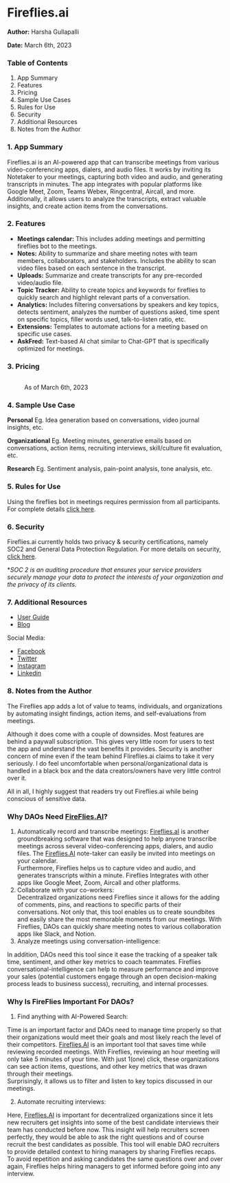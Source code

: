 # Fireflies.ai

**Author:** Harsha Gullapalli

**Date:** March 6th, 2023

### **Table of Contents**

1. App Summary
2. Features
3. Pricing
4. Sample Use Cases
5. Rules for Use
6. Security
7. Additional Resources
8. Notes from the Author

### **1. App Summary**

Fireflies.ai is an AI-powered app that can transcribe meetings from various video-conferencing apps, dialers, and audio files. It works by inviting its Notetaker to your meetings, capturing both video and audio, and generating transcripts in minutes. The app integrates with popular platforms like Google Meet, Zoom, Teams Webex, Ringcentral, Aircall, and more. Additionally, it allows users to analyze the transcripts, extract valuable insights, and create action items from the conversations.

### **2. Features**

* **Meetings calendar:** This includes adding meetings and permitting fireflies bot to the meetings.
* **Notes:** Ability to summarize and share meeting notes with team members, collaborators, and stakeholders. Includes the ability to scan video files based on each sentence in the transcript.
* **Uploads:** Summarize and create transcripts for any pre-recorded video/audio file.
* **Topic Tracker:** Ability to create topics and keywords for fireflies to quickly search and highlight relevant parts of a conversation.
* **Analytics:** Includes filtering conversations by speakers and key topics, detects sentiment, analyzes the number of questions asked, time spent on specific topics, filler words used, talk-to-listen ratio, etc.
* **Extensions:** Templates to automate actions for a meeting based on specific use cases.
* **AskFred:** Text-based AI chat similar to Chat-GPT that is specifically optimized for meetings.

### **3. Pricing**

<figure><img src="https://i.imgur.com/0XQYL7f.png" alt=""><figcaption><p>As of March 6th, 2023 </p></figcaption></figure>

### **4. Sample Use Case**

**Personal** Eg. Idea generation based on conversations, video journal insights, etc.

**Organizational** Eg. Meeting minutes, generative emails based on conversations, action items, recruiting interviews, skill/culture fit evaluation, etc.

**Research** Eg. Sentiment analysis, pain-point analysis, tone analysis, etc.

### **5. Rules for Use**

Using the fireflies bot in meetings requires permission from all participants. For complete details [click here](https://guide.fireflies.ai/hc/en-us/articles/9245112296465-Following-Meeting-Recording-Rules-As-A-Fireflies-User-Guidance-for-Participants).

### **6. Security**

Fireflies.ai currently holds two privacy & security certifications, namely SOC2 and General Data Protection Regulation. For more details on security, [click here](https://fireflies.ai/security/).

\*_SOC 2 is an auditing procedure that ensures your service providers securely manage your data to protect the interests of your organization and the privacy of its clients._

### **7. Additional Resources**

* [User Guide](https://fireflies.ai/blog/how-to-use-fireflies-ai)
* [Blog](https://fireflies.ai/blog)

Social Media:

* [Facebook](https://www.facebook.com/firefliesapp)
* [Twitter](https://twitter.com/firefliesai)
* [Instagram](https://twitter.com/firefliesai)
* [Linkedin](https://www.linkedin.com/company/fireflies-inc/)

### 8. Notes from the Author

The Fireflies app adds a lot of value to teams, individuals, and organizations by automating insight findings, action items, and self-evaluations from meetings.

Although it does come with a couple of downsides. Most features are behind a paywall subscription. This gives very little room for users to test the app and understand the vast benefits it provides. Security is another concern of mine even if the team behind Flireflies.ai claims to take it very seriously. I do feel uncomfortable when personal/organizational data is handled in a black box and the data creators/owners have very little control over it.

All in all, I highly suggest that readers try out Fireflies.ai while being conscious of sensitive data.

### Why DAOs Need [FireFlies.AI](http://fireflies.ai/)? <a href="#why-daos-need-firefliesai" id="why-daos-need-firefliesai"></a>

1. Automatically record and transcribe meetings: [Fireflies.aI](http://fireflies.ai/) is another groundbreaking software that was designed to help anyone transcribe meetings across several video-conferencing apps, dialers, and audio files. The [Fireflies.AI](http://fireflies.ai/) note-taker can easily be invited into meetings on your calendar.\
   Furthermore, Fireflies helps us to capture video and audio, and generates transcripts within a minute. Fireflies Integrates with other apps like Google Meet, Zoom, Aircall and other platforms.
2. Collaborate with your co-workers:\
   Decentralized organizations need Fireflies since it allows for the adding of comments, pins, and reactions to specific parts of their conversations. Not only that, this tool enables us to create soundbites and easily share the most memorable moments from our meetings. With Fireflies, DAOs can quickly share meeting notes to various collaboration apps like Slack, and Notion.
3. Analyze meetings using conversation-intelligence:

In addition, DAOs need this tool since it ease the tracking of a speaker talk time, sentiment, and other key metrics to coach teammates. Fireflies conversational-intelligence can help to measure performance and improve your sales (potential customers engage through an open decision-making process leads to business success), recruiting, and internal processes.

### Why Is FireFlies Important For DAOs? <a href="#why-is-fireflies-important-for-daos" id="why-is-fireflies-important-for-daos"></a>

1. Find anything with AI-Powered Search:

Time is an important factor and DAOs need to manage time properly so that their organizations would meet their goals and most likely reach the level of their competitors. [Fireflies.AI](http://fireflies.ai/) is an important tool that saves time while reviewing recorded meetings. With Fireflies, reviewing an hour meeting will only take 5 minutes of your time. With just 1(one) click, these organizations can see action items, questions, and other key metrics that was drawn through their meetings.\
Surprisingly, it allows us to filter and listen to key topics discussed in our meetings.

2. Automate recruiting interviews:

Here, [Fireflies.AI](http://fireflies.ai/) is important for decentralized organizations since it lets new recruiters get insights into some of the best candidate interviews their team has conducted before now. This insight will help recruiters screen perfectly, they would be able to ask the right questions and of course recruit the best candidates as possible. This tool will enable DAO recruiters to provide detailed context to hiring managers by sharing Fireflies recaps. To avoid repetition and asking candidates the same questions over and over again, Fireflies helps hiring managers to get informed before going into any interview.
